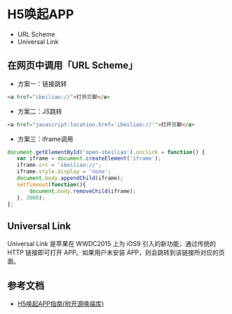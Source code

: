 # H5唤起APP

- URL Scheme
- Universal Link

## 在网页中调用「URL Scheme」
- 方案一：链接跳转
```html
<a href="ibeiliao://">打开贝聊</a>
```
- 方案二：JS跳转
```html
<a href="javascript:location.href='ibeiliao://'">打开贝聊</a>
```
- 方案三：iframe调用
```js
document.getElementById('open-ibeiliao').onclick = function() {
   var iframe = document.createElement('iframe');
   iframe.src = 'ibeiliao://';
   iframe.style.display = 'none';
   document.body.appendChild(iframe);
   setTimeout(function(){
       document.body.removeChild(iframe);
   }, 3000);
};
```

## Universal Link
Universal Link 是苹果在 WWDC2015 上为 iOS9 引入的新功能，通过传统的 HTTP 链接即可打开 APP。如果用户未安装 APP，则会跳转到该链接所对应的页面。

## 参考文档
- [H5唤起APP指南(附开源唤端库)](https://juejin.im/post/5b7efb2ee51d45388b6af96c#heading-9)
